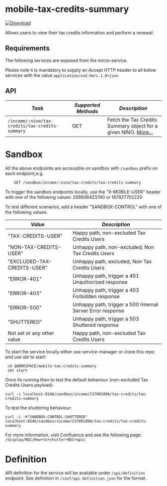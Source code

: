 mobile-tax-credits-summary
=============================================

[ ![Download](https://api.bintray.com/packages/hmrc/releases/mobile-tax-credits-summary/images/download.svg) ](https://bintray.com/hmrc/releases/mobile-tax-credits-summary/_latestVersion)

Allows users to view their tax credits information and perform a renewal.

Requirements
------------

The following services are exposed from the micro-service.

Please note it is mandatory to supply an Accept HTTP header to all below services with the value ```application/vnd.hmrc.1.0+json```. 

API
---

| *Task* | *Supported Methods* | *Description* |
|--------|----|----|
| ```/income/:nino/tax-credits/tax-credits-summary``` | GET | Fetch the Tax Credits Summary object for a given NINO. [More...](docs/tax-credits-summary.md)|

# Sandbox
All the above endpoints are accessible on sandbox with `/sandbox` prefix on each endpoint,e.g.
```
    GET /sandbox/income/:nino/tax-credits/tax-credits-summary
```

To trigger the sandbox endpoints locally, use the "X-MOBILE-USER" header with one of the following values:
208606423740 or 167927702220

To test different scenarios, add a header "SANDBOX-CONTROL" with one of the following values:

| *Value* | *Description* |
|--------|----|
| "TAX-CREDITS-USER" | Happy path, non-excluded Tax Credits Users |
| "NON-TAX-CREDITS-USER" | Unhappy path, non-excluded, Non Tax Credits Users |
| "EXCLUDED-TAX-CREDITS-USER" | Unhappy path, excluded, Non Tax Credits Users |
| "ERROR-401" | Unhappy path, trigger a 401 Unauthorized response |
| "ERROR-403" | Unhappy path, trigger a 403 Forbidden response |
| "ERROR-500" | Unhappy path, trigger a 500 Internal Server Error response |
| "SHUTTERED" | Unhappy path, trigger a 503 Shuttered response |
| Not set or any other value | Happy path, non-excluded Tax Credits Users |

To start the service locally either use service-manager or clone this repo and use sbt to start:
```
 cd $WORKSPACE/mobile-tax-credits-summary
 sbt start 
```

Once its running then to test the default behaviour (non-excluded Tax Credits Users payload):
```
curl -i localhost:8246/sandbox/income/CS700100A/tax-credits/tax-credits-summary
```

To test the shuttering behaviour:
```
curl -i -H"SANDBOX-CONTROL:SHUTTERED" localhost:8246/sandbox/income/CS700100A/tax-credits/tax-credits-summary
```

For more information, visit Confluence and see the following page:
```/display/NGC/How+to+shutter+NGC+apis```

# Definition
API definition for the service will be available under `/api/definition` endpoint.
See definition in `/conf/api-definition.json` for the format.


